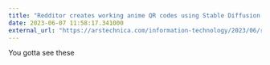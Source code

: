 ```yaml
---
title: "Redditor creates working anime QR codes using Stable Diffusion | Ars Technica"
date: 2023-06-07 11:58:17.341000
external_url: "https://arstechnica.com/information-technology/2023/06/redditor-creates-working-anime-qr-codes-using-stable-diffusion/"
---
```


You gotta see these